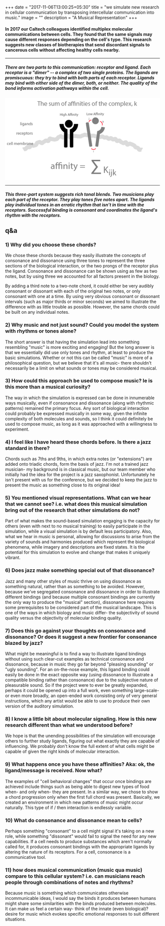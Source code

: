 +++
date = "2017-11-06T13:00:25+05:30"
title = "we simulate new research in cellular communication by transposing intercellular communication into music."
image = ""
description = "A Musical Representation"
+++


#### In 2017 our Caltech colleagues identified multiplex molecular communications between cells. They found that the same signals may cause different responses depending on the cell's type. This research suggests new classes of biotherapies that send discordant signals to cancerous cells without affecting healthy cells nearby. 

---

##### There are two parts to this communication: receptor and ligand. Each receptor is a "dimer" -- a complex of two single proteins. The ligands are promiscuous: they try to bind with both parts of each receptor. Ligands may bind with either side of the dimer, both, or neither. The quality of the bond informs activation pathways within the cell. 

![Calculate affinities](/img/affinity_calculation.png)

---

##### This three-part system suggests rich tonal blends. Two musicians play each part of the receptor. They play tones five notes apart. The ligands play individual tones in an erratic rhythm that isn’t in time with the receptors. Successful binding is consonant and coordinates the ligand's rhythm with the receptors. 

## q&a

### 1) Why did you choose these chords?

We chose these chords because they easily illustrate the concepts of consonance and dissonance using three tones to represent the three sections of the biological interaction, or the two prongs of the receptor plus the ligand. Consonance and dissonance can be shown using as few as two notes, but by using three we accounted for all factors present in the biology.

By adding a third note to a two-note chord, it could either be very audibly consonant or dissonant with each of the original two notes, or only consonant with one at a time. By using very obvious consonant or dissonant intervals (such as major thirds or minor seconds) we aimed to illustrate the difference with as little trouble as possible. However, the same chords could be built on any individual notes.

### 2) Why music and not just sound? Could you model the system with rhythms or tones alone?

The short answer is that having the simulation lead into something resembling "music" is more exciting and engaging! But the long answer is that we essentially did use only tones and rhythm, at least to produce the basic simulations. Whether or not this can be called "music" is more of a philosophical question, but we believe that it's all music- there shouldn't necessarily be a limit on what sounds or tones may be considered musical.


### 3) How could this approach be used to compose music? Ie is this more than a musical curiosity?

The way in which the simulation is expressed can be done in innumerable ways musically, even if consonance and dissonance (along with rhythmic patterns) remained the primary focus. Any sort of biological interaction could probably be expressed musically in some way, given the infinite complexity of both molecules and sounds, so I think it could definitely be used to compose music, as long as it was approached with a willingness to experiment.

### 4) I feel like I have heard these chords before. Is there a jazz standard in there? 

Chords such as 7ths and 9ths, in which extra notes (or "extensions") are added onto triadic chords, form the basis of jazz. I'm not a trained jazz musician- my background is in classical music, but our team member who initially had the idea for the project is a jazz saxophonist. Unfortunately he isn't present with us for the conference, but we decided to keep the jazz to present the music as something close to its original idea!

### 5) You mentioned visual representations. What can we hear that we cannot see? i.e. what does this musical simulation bring out of the research that other simulations do not?

Part of what makes the sound-based simulation engaging is the capacity for others (even with next to no musical training) to easily participate in the simulation, while a visual simulation is by default less participatory. Also, what we hear in music is personal, allowing for discussions to arise from the variety of sounds and harmonies produced which represent the biological phenomena, while imagery and descriptions are fixed states. It is the potential for this simulation to evolve and change that makes it uniquely vibrant.



### 6) Does jazz make something special out of that dissonance?

Jazz and many other styles of music thrive on using dissonance as something natural, rather than as something to be avoided. However, because we've segregated consonance and dissonance in order to illustrate different bindings (and because multiple consonant bindings are currently the only way to produce the "musical" section), dissonance here requires some prerequisites to be considered part of the musical landscape. This is one of the ways in which biology and music differ- the subjectivity of sound quality versus the objectivity of molecular binding quality. 

### 7) Does this go against your thoughts on consonance and dissonance? Or does it suggest a new frontier for consonance blazed by jazz? 

What might be meaningful is to find a way to illustrate ligand bindings without using such clear-cut examples as technical consonance and dissonance, because in music they go far beyond "pleasing sounding" or "ugly sounding". For an on-the-nose example, this ligand binding could easily be done in the exact opposite way (using dissonance to illustrate a compatible binding rather than consonance) due to the subjective nature of pleasurable sound. So if the project were to ever be greatly expanded, perhaps it could be opened up into a full work, even something large-scale- or even more broadly, an open-ended work consisting only of very general instructions, which any artist would be able to use to produce their own version of the auditory simulation. 


### 8) I know a little bit about molecular signaling. How is this new research different than what we understood before?

We hope is that the unending possibilities of the simulation will encourage others to further study ligands, figuring out what exactly they are capable of influencing. We probably don't know the full extent of what cells might be capable of given the right kinds of molecular interaction.

### 9) What happens once you have these affinities? Aka: ok, the ligand/message is received. Now what?

The examples of "cell behavioral changes" that occur once bindings are achieved include things such as being able to digest new types of food when- and only when- they are present. In a similar way, we chose to show a chord progression only when the first full chord was present. Basically, we created an environment in which new patterns of music might occur naturally. This type of if / then interaction is endlessly variable.


### 10) What do consonance and dissonance mean to cells?

Perhaps something "consonant" to a cell might signal it's taking on a new role, while something "dissonant" would fail to signal the need for any new capabilities. If a cell needs to produce substances which aren't normally called for, it produces consonant bindings with the appropriate ligands by altering the nature of its receptors. For a cell, consonance is a communicative tool.


### 11) how does musical communication (music qua music) compare to this cellular system? i.e. can musicians reach people through combinations of notes and rhythms?

Because music is something which communicates otherwise incommunicable ideas, I would say the binds it produces between humans might share some similarities with the binds produced between molecules. It can make us feel a certain way- think of the innate (even biological)? desire for music which evokes specific emotional responses to suit different situations. 


